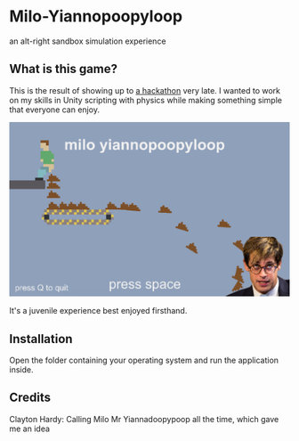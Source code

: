 # Milo-Yiannopoopyloop
an alt-right sandbox simulation experience

## What is this game?
This is the result of showing up to [a hackathon](http://www.stupidhackathon.com "Stupid Hackathon") very late. I wanted to work on my skills in Unity scripting with physics while making something simple that everyone can enjoy. 

![](Screenshots/screenshot.png?raw=true)


It's a juvenile experience best enjoyed firsthand.


## Installation

Open the folder containing your operating system and run the application inside.


## Credits

Clayton Hardy: Calling Milo Mr Yiannadoopypoop all the time, which gave me an idea
